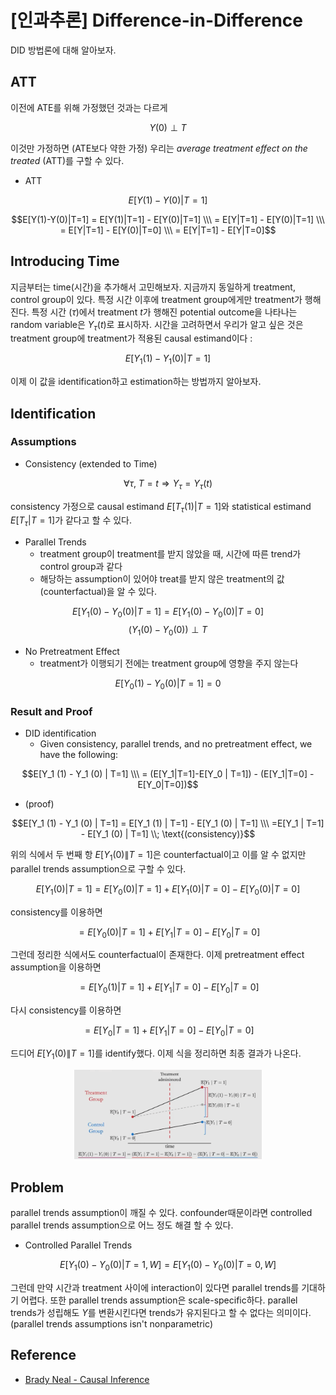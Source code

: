 # [인과추론] Difference-in-Difference


DID 방법론에 대해 알아보자.

<!--more-->
## ATT
이전에 ATE를 위해 가정했던 것과는 다르게

$$Y(0) \perp T$$

이것만 가정하면 (ATE보다 약한 가정) 우리는 *average treatment effect on the treated* (ATT)를 구할 수 있다.

- ATT

$$E[Y(1)-Y(0)|T=1]$$

$$E[Y(1)-Y(0)|T=1] = E[Y(1)|T=1] - E[Y(0)|T=1] \\\ = E[Y|T=1] - E[Y(0)|T=1] \\\ = E[Y|T=1] - E[Y(0)|T=0] \\\ = E[Y|T=1] - E[Y|T=0]$$

## Introducing Time
지금부터는 time(시간)을 추가해서 고민해보자. 지금까지 동일하게 treatment, control group이 있다. 특정 시간 이후에 treatment group에게만 treatment가 행해진다. 특정 시간 ($\tau$)에서 treatment $t$가 행해진 potential outcome을 나타나는 random variable은 $Y_{\tau}(t)$로 표시하자. 시간을 고려하면서 우리가 알고 싶은 것은 treatment group에 treatment가 적용된 causal estimand이다 : 

$$E[Y_1 (1) - Y_1 (0) | T=1]$$

이제 이 값을 identification하고 estimation하는 방법까지 알아보자.

## Identification

### Assumptions
- Consistency (extended to Time)

$$\forall \tau , \; T=t \Rightarrow Y_{\tau} = Y_{\tau}(t)$$

consistency 가정으로 causal estimand $E[T_{\tau}(1)|T=1]$와 statistical estimand $E[T_{\tau}|T=1]$가 같다고 할 수 있다.

- Parallel Trends
  - treatment group이 treatment를 받지 않았을 때, 시간에 따른 trend가 control group과 같다
  - 해당하는 assumption이 있어야 treat를 받지 않은 treatment의 값(counterfactual)을 알 수 있다.

$$E[Y_1 (0) - Y_0 (0) | T=1] = E[Y_1 (0) - Y_0 (0)|T=0]$$
$$(Y_1(0) - Y_0(0)) \perp T$$

- No Pretreatment Effect
  - treatment가 이행되기 전에는 treatment group에 영향을 주지 않는다

$$E[Y_0 (1) - Y_0 (0) | T=1] = 0$$

### Result and Proof
- DID identification
  - Given consistency,
parallel trends, and no pretreatment effect, we have the following:

$$E[Y_1 (1) - Y_1 (0) | T=1] \\\ = (E[Y_1|T=1]-E[Y_0 | T=1]) - (E[Y_1|T=0] - E[Y_0|T=0])$$

- (proof)

$$E[Y_1 (1) - Y_1 (0) | T=1] = E[Y_1 (1) | T=1] - E[Y_1 (0) | T=1] \\\ =E[Y_1 | T=1] - E[Y_1 (0) | T=1] \\; \text{(consistency)}$$

위의 식에서 두 번째 항 $E[Y_1 (0) \| T=1]$은 counterfactual이고 이를 알 수 없지만 parallel trends assumption으로 구할 수 있다.

$$E[Y_1 (0) | T=1] = E[Y_0 (0) | T=1] + E[Y_1 (0)|T=0] - E[Y_0 (0) | T=0]$$

consistency를 이용하면

$$= E[Y_0 (0) | T=1] + E[Y_1 |T=0] - E[Y_0 | T=0] $$

그런데 정리한 식에서도 counterfactual이 존재한다. 이제 pretreatment effect assumption을 이용하면

$$=E[Y_0 (1) | T=1] + E[Y_1 |T=0] - E[Y_0 | T=0]$$

다시 consistency를 이용하면

$$=E[Y_0 | T=1] + E[Y_1 |T=0] - E[Y_0 | T=0]$$

드디어 $E[Y_1 (0) \| T=1]$를 identify했다. 이제 식을 정리하면 최종 결과가 나온다.

<center>
    <img src="https://github.com/minsoo9506/blog/blob/master/static/blog-imgs/Lec_09_01.PNG?raw=true"  width="300">
</center>

## Problem
parallel trends assumption이 깨질 수 있다. confounder때문이라면 controlled parallel trends assumption으로 어느 정도 해결 할 수 있다.

- Controlled Parallel Trends

$$E[Y_1(0) - Y_0(0)|T=1,W] = E[Y_1(0)-Y_0(0)|T=0,W]$$

그런데 만약 시간과 treatment 사이에 interaction이 있다면 parallel trends를 기대하기 어렵다. 또한 parallel trends assumption은 scale-specific하다. parallel trends가 성립해도 $Y$를 변환시킨다면 trends가 유지된다고 할 수 없다는 의미이다. (parallel trends assumptions isn't nonparametric)

## Reference
- [Brady Neal - Causal Inference](https://www.youtube.com/watch?v=2nDgrNP7XSE&list=PLoazKTcS0RzZ1SUgeOgc6SWt51gfT80N0&index=10)
